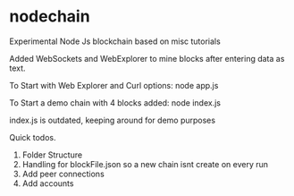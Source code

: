 # nodechain

Experimental Node Js blockchain based on misc tutorials

Added WebSockets and WebExplorer to mine blocks after entering data as text.

To Start with Web Explorer and Curl options: node app.js

To Start a demo chain with 4 blocks added: node index.js

index.js is outdated, keeping around for demo purposes

Quick todos.

1. Folder Structure
2. Handling for blockFile.json so a new chain isnt create on every run
3. Add peer connections
4. Add accounts
